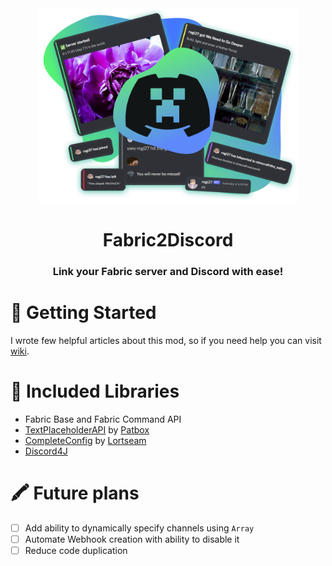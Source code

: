 <div align="center">
<img src="https://raw.githubusercontent.com/rogi27/Fabric2Discord/1.19/.github/banner.png" height="312" />

# Fabric2Discord
### Link your Fabric server and Discord with ease!
</div>

# 📖 Getting Started
I wrote few helpful articles about this mod, so if you need help you can visit [wiki](https://github.com/rogi27/Fabric2Discord/wiki#-getting-started=).

# 💖 Included Libraries
- Fabric Base and Fabric Command API
- [TextPlaceholderAPI](https://github.com/Patbox/TextPlaceholderAPI) by [Patbox](https://github.com/Patbox)
- [CompleteConfig](https://gitlab.com/Lortseam/completeconfig) by [Lortseam](https://gitlab.com/Lortseam)
- [Discord4J](https://discord4j.com/)

# 🖍️ Future plans
- [ ] Add ability to dynamically specify channels using `Array`
- [ ] Automate Webhook creation with ability to disable it
- [ ] Reduce code duplication